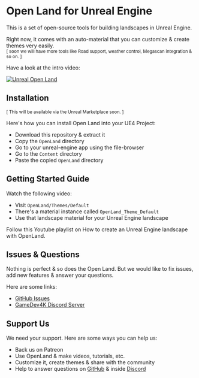 # Open Land for Unreal Engine

This is a set of open-source tools for building landscapes in Unreal Engine.

Right now, it comes with an auto-material that you can customize & create themes very easily. <br/>
<sup>[ soon we will have more tools like Road support, weather control, Megascan integration & so on. ]</sup>

Have a look at the intro video:

[![Unreal Open Land](https://user-images.githubusercontent.com/50838/104279037-a483da00-54cf-11eb-96b8-f55fe7283c9a.png)](https://www.youtube.com/watch?v=QJ6SIh2DGeU)

## Installation

<sup>[ This will be available via the Unreal Marketplace soon. ]</sup>

Here's how you can install Open Land into your UE4 Project:

* Download this repository & extract it
* Copy the `OpenLand` directory
* Go to your unreal-engine app using the file-browser
* Go to the `Content` directory
* Paste the copied `OpenLand` directory

## Getting Started Guide

Watch the following video:

* Visit `OpenLand/Themes/Default`
* There's a material instance called `OpenLand_Theme_Default`
* Use that landscape material for your Unreal Engine landscape

Follow this Youtube playlist on How to create an Unreal Engine landscape with OpenLand.

## Issues & Questions

Nothing is perfect & so does the Open Land. But we would like to fix issues, add new features & answer your questions.

Here are some links:

* [GitHub Issues](https://github.com/GameDev4K/unreal-open-land/issues)
* [GameDev4K Discord Server](https://discord.gg/DK9cMn9eFV)

## Support Us

We need your support. Here are some ways you can help us:

* Back us on Patreon
* Use OpenLand & make videos, tutorials, etc.
* Customize it, create themes & share with the community
* Help to answer questions on [GitHub](https://github.com/GameDev4K/unreal-open-land/issues) & inside [Discord](https://discord.gg/DK9cMn9eFV)

